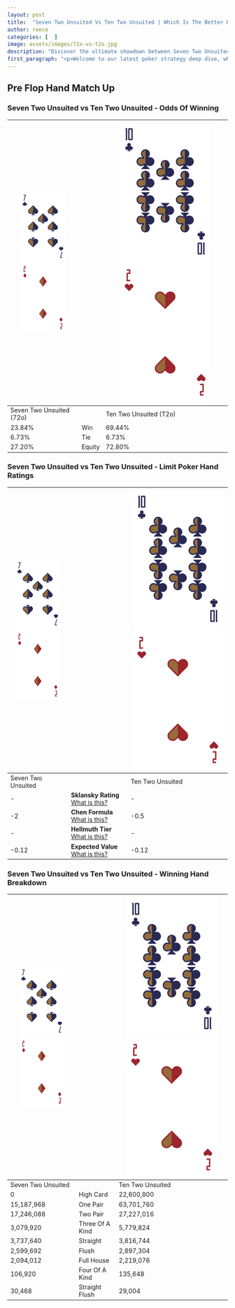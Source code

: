 ```yaml
---
layout: post
title:  "Seven Two Unsuited Vs Ten Two Unsuited | Which Is The Better Hand In Poker? A Complete Guide"
author: reece
categories: [  ]
image: assets/images/72o-vs-t2o.jpg
description: "Discover the ultimate showdown between Seven Two Unsuited and Ten Two Unsuited in poker! Uncover the odds, strategies, and scenarios where one hand triumphs over the other. Get ready to up your poker game with this thrilling analysis."
first_paragraph: "<p>Welcome to our latest poker strategy deep dive, where we're pitting two distinct hands against each other in a high-stakes showdown: Seven Two Unsuited vs Ten Two Unsuited.</p><p>In the dynamic world of poker, every decision counts, and knowing which hand holds the upper hand is key to your success at the table.</p><p>In this article, we'll dissect these two hands, explore the scenarios where one dominates the other, and equip you with the knowledge to make strategic choices that can tip the odds in your favor.</p><p>Get ready to unravel the intriguing dynamics of these poker hands and elevate your game to new heights.</p>"
---
```




[comment]: # (sp0)

## Pre Flop Hand Match Up

<div class="table hand-ratings" markdown="1"> 



### Seven Two Unsuited vs Ten Two Unsuited - Odds Of Winning


    
| ![image info](assets/images/hand1/7.png) ![image info](assets/images/hand1/2o.png) |  | ![image info](assets/images/hand2/T.png) ![image info](assets/images/hand2/2o.png) |
| -------- | -------- | -------- |
| Seven Two Unsuited (72o) |  | Ten Two Unsuited (T2o) |
| 23.84% | Win | 69.44% |
| 6.73% | Tie | 6.73% |
| 27.20% | Equity | 72.80% |




[comment]: # (sp1)



### Seven Two Unsuited vs Ten Two Unsuited - Limit Poker Hand Ratings


    
| ![image info](assets/images/hand1/7.png) ![image info](assets/images/hand1/2o.png) |  | ![image info](assets/images/hand2/T.png) ![image info](assets/images/hand2/2o.png) |
| -------- | -------- | -------- |
| Seven Two Unsuited |  | Ten Two Unsuited |
| - | **Sklansky Rating** [What is this?](/sklansky-rating-explained) | - |
| -2 | **Chen Formula** [What is this?](/chen-formula-explained) | -0.5 |
| - | **Hellmuth Tier** [What is this?](/Hellmuth-tier-explained) | - |
| -0.12 | **Expected Value** [What is this?](/expected-value-explained) | -0.12 |




[comment]: # (sp2)



### Seven Two Unsuited vs Ten Two Unsuited - Winning Hand Breakdown


    
| ![image info](assets/images/hand1/7.png) ![image info](assets/images/hand1/2o.png) |  | ![image info](assets/images/hand2/T.png) ![image info](assets/images/hand2/2o.png) |
| -------- | -------- | -------- |
| Seven Two Unsuited |  | Ten Two Unsuited |
| 0 | High Card | 22,600,800 |
| 15,187,968 | One Pair | 63,701,760 |
| 17,246,088 | Two Pair | 27,227,016 |
| 3,079,920 | Three Of A Kind | 5,779,824 |
| 3,737,640 | Straight | 3,816,744 |
| 2,599,692 | Flush | 2,897,304 |
| 2,094,012 | Full House | 2,219,076 |
| 106,920 | Four Of A Kind | 135,648 |
| 30,468 | Straight Flush | 29,004 |




[comment]: # (sp3)



</div>

[comment]: # (sp4)



[comment]: # (sp5)

